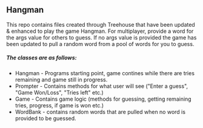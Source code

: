 ## **Hangman** ##

This repo contains files created through Treehouse that have been updated & enhanced to play the game Hangman. For multiplayer, provide a word for the args value for others to guess. If no args value is provided the game has been updated to pull a random word from a pool of words for you to guess.

##### **The classes are as follows:** #####
* Hangman - Programs starting point, game contines while there are tries remaining and game still in progress.
* Prompter - Contains methods for what user will see ("Enter a guess", "Game Won/Loss", "Tries left" etc.)
* Game - Contains game logic (methods for guessing, getting remaining tries, progress, if game is won etc.)
* WordBank - contains random words that are pulled when no word is provided to be guessed.
